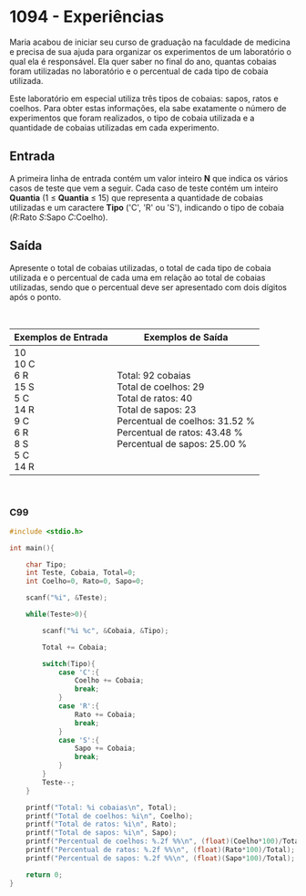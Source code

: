 1094 - Experiências
===================

Maria acabou de iniciar seu curso de graduação na faculdade de medicina e precisa de sua ajuda para organizar os experimentos de um laboratório o qual ela é responsável. Ela quer saber no final do ano, quantas cobaias foram utilizadas no laboratório e o percentual de cada tipo de cobaia utilizada.

Este laboratório em especial utiliza três tipos de cobaias: sapos, ratos e coelhos. Para obter estas informações, ela sabe exatamente o número de experimentos que foram realizados, o tipo de cobaia utilizada e a quantidade de cobaias utilizadas em cada experimento.

Entrada
-------

A primeira linha de entrada contém um valor inteiro **N** que indica os vários casos de teste que vem a seguir. Cada caso de teste contém um inteiro **Quantia** (1 ≤ **Quantia** ≤ 15) que representa a quantidade de cobaias utilizadas e um caractere **Tipo** ('C', 'R' ou 'S'), indicando o tipo de cobaia (_R_:Rato _S_:Sapo _C_:Coelho).

Saída
-----

Apresente o total de cobaias utilizadas, o total de cada tipo de cobaia utilizada e o percentual de cada uma em relação ao total de cobaias utilizadas, sendo que o percentual deve ser apresentado com dois dígitos após o ponto.

&nbsp;

| Exemplos de Entrada | Exemplos de Saída |
|---------------------|-------------------|
| 10 <br/> 10 C <br/> 6 R <br/> 15 S <br/> 5 C <br/> 14 R <br/> 9 C <br/> 6 R <br/> 8 S <br/> 5 C <br/> 14 R | Total: 92 cobaias <br/>Total de coelhos: 29 <br/> Total de ratos: 40 <br/> Total de sapos: 23 <br/> Percentual de coelhos: 31.52 % <br/> Percentual de ratos: 43.48 % <br/> Percentual de sapos: 25.00 % |

&nbsp;

### C99

```c
#include <stdio.h>

int main(){

    char Tipo;
    int Teste, Cobaia, Total=0;
    int Coelho=0, Rato=0, Sapo=0;

    scanf("%i", &Teste);

    while(Teste>0){

        scanf("%i %c", &Cobaia, &Tipo);

        Total += Cobaia;

        switch(Tipo){
            case 'C':{
                Coelho += Cobaia;
                break;
            }
            case 'R':{
                Rato += Cobaia;
                break;
            }
            case 'S':{
                Sapo += Cobaia;
                break;
            }
        }
        Teste--;
    }

    printf("Total: %i cobaias\n", Total);
    printf("Total de coelhos: %i\n", Coelho);
    printf("Total de ratos: %i\n", Rato);
    printf("Total de sapos: %i\n", Sapo);
    printf("Percentual de coelhos: %.2f %%\n", (float)(Coelho*100)/Total);
    printf("Percentual de ratos: %.2f %%\n", (float)(Rato*100)/Total);
    printf("Percentual de sapos: %.2f %%\n", (float)(Sapo*100)/Total);

    return 0;
}
```
